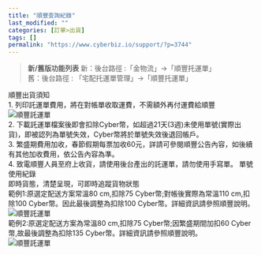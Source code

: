 ```yaml
---
title: "順豐查詢紀錄"
last_modified: ""
categories: [訂單>出貨]
tags: []
permalink: "https://www.cyberbiz.io/support/?p=3744"
---
```


> **新/舊版功能列表** 新：後台路徑 :「金物流」→「順豐托運單」  
> 舊：後台路徑 : 「宅配托運單管理」→「順豐托運單」

順豐出貨須知  
1\. 列印託運單費用，將在對帳單收取運費，不需額外再付運費給順豐  
![順豐託運單](https://www.cyberbiz.co/support/wp-content/uploads/2019/09/順豐-01.png)  
2\. 下載託運單檔案後即會扣除Cyber幣，如超過21天(3週)未使用單號(實際出貨)，即被認列為單號失效，Cyber幣將於單號失效後退回帳戶。  
3\. 繁盛期費用加收，春節假期每票加收60元，詳請可參閱順豐公告內容，如後續有其他加收費用，依公告內容為準。  
4\. 致電順豐人員至府上收貨，請使用後台產出的託運單，請勿使用手寫單。  單號使用紀錄  
即時貨態，清楚呈現，可即時追蹤貨物狀態  
範例1:原選定配送方案常溫80 cm,扣除75 Cyber幣;對帳後實際為常溫110 cm,扣除100 Cyber幣。因此最後調整為扣除100
Cyber幣。詳細資訊請參照順豐說明。  
![順豐託運單](https://www.cyberbiz.co/support/wp-content/uploads/2019/09/順豐-04.png)  
範例2:原選定配送方案為常溫80 cm,扣除75 Cyber幣;因繁盛期間加扣60 Cyber幣,故最後調整為扣除135
Cyber幣。詳細資訊請參照順豐說明。  
![順豐託運單](https://www.cyberbiz.co/support/wp-content/uploads/2019/09/順豐-05.png)  

